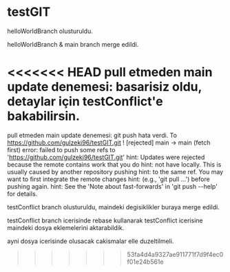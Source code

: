 # testGIT

helloWorldBranch olusturuldu.

helloWorldBranch & main branch merge edildi. 

<<<<<<< HEAD
pull etmeden main update denemesi: basarisiz oldu, detaylar için testConflict'e bakabilirsin.
=======
pull etmeden main update denemesi: git push hata verdi.
  To https://github.com/gulzeki96/testGIT.git
   ! [rejected]        main -> main (fetch first)
  error: failed to push some refs to 'https://github.com/gulzeki96/testGIT.git'
  hint: Updates were rejected because the remote contains work that you do
  hint: not have locally. This is usually caused by another repository pushing
  hint: to the same ref. You may want to first integrate the remote changes
  hint: (e.g., 'git pull ...') before pushing again.
  hint: See the 'Note about fast-forwards' in 'git push --help' for details.

testConflict branch olusturuldu, maindeki degisiklikler buraya merge edildi.

testConflict branch icerisinde rebase kullanarak testConflict icerisine maindeki dosya eklemelerini aktarabildik.

ayni dosya icerisinde olusacak cakismalar elle duzeltilmeli.
>>>>>>> 53fa4d4a9327ae911771f7d9f4ec0f01e24b561e
